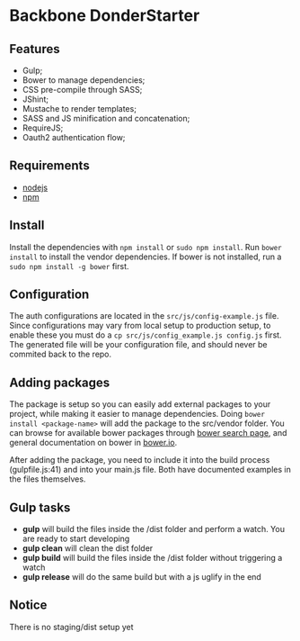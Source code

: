# Backbone DonderStarter

## Features
- Gulp;
- Bower to manage dependencies;
- CSS pre-compile through SASS;
- JShint;
- Mustache to render templates;
- SASS and JS minification and concatenation;
- RequireJS;
- Oauth2 authentication flow;

## Requirements
- [nodejs](https://nodejs.org/)
- [npm](https://www.npmjs.com/)

## Install
Install the dependencies with `npm install` or `sudo npm install`. Run `bower install` to install the vendor dependencies. If bower is not installed, run a `sudo npm install -g bower` first.

## Configuration
The auth configurations are located in the `src/js/config-example.js` file. Since configurations may vary from local setup to production setup, to enable these you must do a `cp src/js/config_example.js config.js` first. The generated file will be your configuration file, and should never be commited back to the repo.

## Adding packages
The package is setup so you can easily add external packages to your project, while making it easier to manage dependencies. Doing
`bower install <package-name>` will add the package to the src/vendor folder. You can browse for available bower packages through [bower search page](http://bower.io/search/), and general documentation on bower in [bower.io](http://bower.io/).

After adding the package, you need to include it into the build process (gulpfile.js:41) and into your main.js file. Both have documented examples in the files themselves. 

## Gulp tasks
- **gulp** will build the files inside the /dist folder and perform a watch. You are ready to start developing
- **gulp clean** will clean the dist folder
- **gulp build** will build the files inside the /dist folder without triggering a watch
- **gulp release** will do the same build but with a js uglify in the end

## Notice
There is no staging/dist setup yet